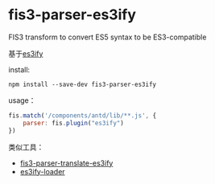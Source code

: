 # fis3-parser-es3ify
FIS3 transform to convert ES5 syntax to be ES3-compatible

基于[es3ify](https://github.com/spicyj/es3ify)

install:
```
npm install --save-dev fis3-parser-es3ify
```

usage：

```js
fis.match('/components/antd/lib/**.js', {
    parser: fis.plugin("es3ify")
})

```

类似工具：
- [fis3-parser-translate-es3ify](https://github.com/codering/fis3-parser-translate-es3ify)
- [es3ify-loader](https://github.com/sorrycc/es3ify-loader)

